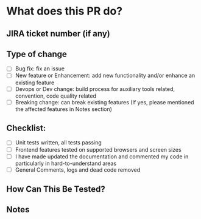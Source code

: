 # What does this PR do?

<!-- Please include a summary of the change (What, Why, How?) and which issue is fixed. -->

## JIRA ticket number (if any)

<!-- Provide JIRA ticket number for reference -->

## Type of change

- [ ] Bug fix: fix an issue
- [ ] New feature or Enhancement: add new functionality and/or enhance an existing feature
- [ ] Devops or Dev change: build process for auxiliary tools related, convention, code quality related
- [ ] Breaking change: can break existing features (If yes, please mentioned the affected features in Notes section)

## Checklist:

- [ ] Unit tests written, all tests passing
- [ ] Frontend features tested on supported browsers and screen sizes
- [ ] I have made updated the documentation and commented my code in particularly in hard-to-understand areas
- [ ] General Comments, logs and dead code removed

## How Can This Be Tested?

<!-- Please provide any testing instructions as they pertain to testing. Include any environment configurations needed. -->

## Notes

<!-- Provide any additional useful points or questions as needed -->
<!-- Can include additional info about the changes like assumptions or known issues -->
<!-- Tag relevant team members whose attention is required for specific changes -->
